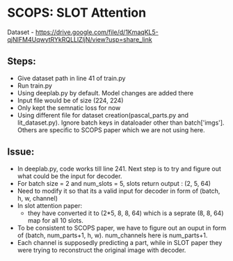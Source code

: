 # SCOPS: SLOT Attention

Dataset - https://drive.google.com/file/d/1KmaqKL5-qjNIFM4UqwytRYkRQLLlZljN/view?usp=share_link

## Steps:
* Give dataset path in line 41 of train.py
* Run train.py
* Using deeplab.py by default. Model changes are added there
* Input file would be of size (224, 224)
* Only kept the semnatic loss for now
* Using different file for dataset creation(pascal_parts.py and lit_dataset.py). Ignore batch keys in dataloader other than batch['imgs']. Others are specific to SCOPS paper which we are not using here. 


## Issue:
* In deeplab.py, code works till line 241. Next step is to try and figure out what could be the input for decoder.
* For batch size = 2 and num_slots = 5, slots return output : (2, 5, 64)
* Need to modify it so that its a valid input for decoder in form of (batch, h, w, channel)
* In slot attention paper:
  * they have converted it to (2*5, 8, 8, 64) which is a seprate (8, 8, 64) map for all 10 slots.
* To be consistent to SCOPS paper, we have to figure out an ouput in form of (batch, num_parts+1, h, w). num_channels here is num_parts+1.
* Each channel is supposedly predicting a part, while in SLOT paper they were trying to reconstruct the original image with decoder.

 
